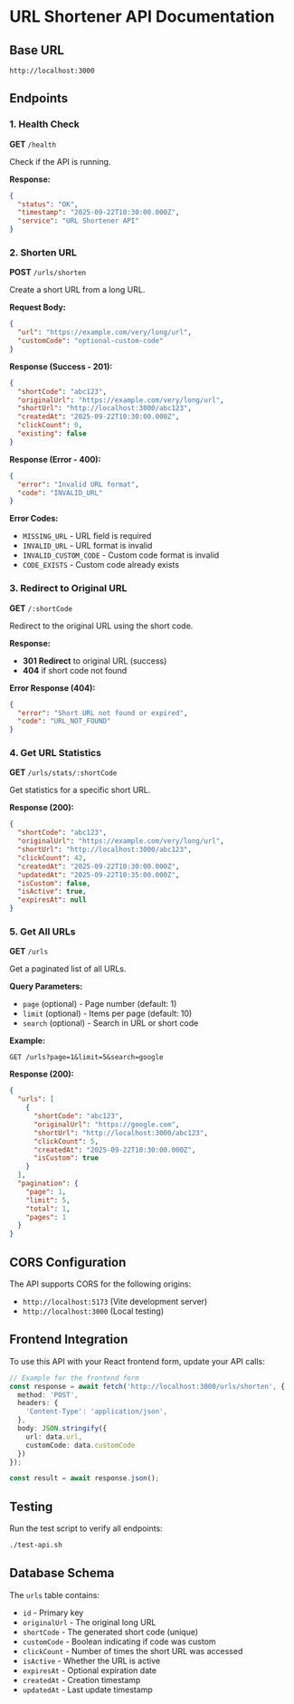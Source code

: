 # URL Shortener API Documentation

## Base URL
```
http://localhost:3000
```

## Endpoints

### 1. Health Check
**GET** `/health`

Check if the API is running.

**Response:**
```json
{
  "status": "OK",
  "timestamp": "2025-09-22T10:30:00.000Z",
  "service": "URL Shortener API"
}
```

### 2. Shorten URL
**POST** `/urls/shorten`

Create a short URL from a long URL.

**Request Body:**
```json
{
  "url": "https://example.com/very/long/url",
  "customCode": "optional-custom-code"
}
```

**Response (Success - 201):**
```json
{
  "shortCode": "abc123",
  "originalUrl": "https://example.com/very/long/url",
  "shortUrl": "http://localhost:3000/abc123",
  "createdAt": "2025-09-22T10:30:00.000Z",
  "clickCount": 0,
  "existing": false
}
```

**Response (Error - 400):**
```json
{
  "error": "Invalid URL format",
  "code": "INVALID_URL"
}
```

**Error Codes:**
- `MISSING_URL` - URL field is required
- `INVALID_URL` - URL format is invalid
- `INVALID_CUSTOM_CODE` - Custom code format is invalid
- `CODE_EXISTS` - Custom code already exists

### 3. Redirect to Original URL
**GET** `/:shortCode`

Redirect to the original URL using the short code.

**Response:**
- **301 Redirect** to original URL (success)
- **404** if short code not found

**Error Response (404):**
```json
{
  "error": "Short URL not found or expired",
  "code": "URL_NOT_FOUND"
}
```

### 4. Get URL Statistics
**GET** `/urls/stats/:shortCode`

Get statistics for a specific short URL.

**Response (200):**
```json
{
  "shortCode": "abc123",
  "originalUrl": "https://example.com/very/long/url",
  "shortUrl": "http://localhost:3000/abc123",
  "clickCount": 42,
  "createdAt": "2025-09-22T10:30:00.000Z",
  "updatedAt": "2025-09-22T10:35:00.000Z",
  "isCustom": false,
  "isActive": true,
  "expiresAt": null
}
```

### 5. Get All URLs
**GET** `/urls`

Get a paginated list of all URLs.

**Query Parameters:**
- `page` (optional) - Page number (default: 1)
- `limit` (optional) - Items per page (default: 10)
- `search` (optional) - Search in URL or short code

**Example:**
```
GET /urls?page=1&limit=5&search=google
```

**Response (200):**
```json
{
  "urls": [
    {
      "shortCode": "abc123",
      "originalUrl": "https://google.com",
      "shortUrl": "http://localhost:3000/abc123",
      "clickCount": 5,
      "createdAt": "2025-09-22T10:30:00.000Z",
      "isCustom": true
    }
  ],
  "pagination": {
    "page": 1,
    "limit": 5,
    "total": 1,
    "pages": 1
  }
}
```

## CORS Configuration

The API supports CORS for the following origins:
- `http://localhost:5173` (Vite development server)
- `http://localhost:3000` (Local testing)

## Frontend Integration

To use this API with your React frontend form, update your API calls:

```typescript
// Example for the frontend form
const response = await fetch('http://localhost:3000/urls/shorten', {
  method: 'POST',
  headers: {
    'Content-Type': 'application/json',
  },
  body: JSON.stringify({
    url: data.url,
    customCode: data.customCode
  })
});

const result = await response.json();
```

## Testing

Run the test script to verify all endpoints:
```bash
./test-api.sh
```

## Database Schema

The `urls` table contains:
- `id` - Primary key
- `originalUrl` - The original long URL
- `shortCode` - The generated short code (unique)
- `customCode` - Boolean indicating if code was custom
- `clickCount` - Number of times the short URL was accessed
- `isActive` - Whether the URL is active
- `expiresAt` - Optional expiration date
- `createdAt` - Creation timestamp
- `updatedAt` - Last update timestamp